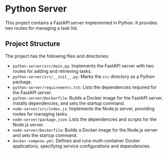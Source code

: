 # Python Server

This project contains a FastAPI server implemented in Python. It provides two routes for managing a task list.

## Project Structure

The project has the following files and directories:

- `python-server/src/main.py`: Implements the FastAPI server with two routes for adding and retrieving tasks.
- `python-server/src/__init__.py`: Marks the `src` directory as a Python package.
- `python-server/requirements.txt`: Lists the dependencies required for the FastAPI server.
- `python-server/Dockerfile`: Builds a Docker image for the FastAPI server, installs dependencies, and sets the startup command.
- `node-server/src/index.js`: Implements the Node.js server, providing routes for managing tasks.
- `node-server/package.json`: Lists the dependencies and scripts for the Node.js server.
- `node-server/Dockerfile`: Builds a Docker image for the Node.js server and sets the startup command.
- `docker-compose.yml`: Defines and runs multi-container Docker applications, specifying service configurations and dependencies.
